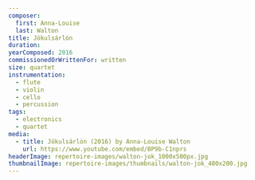 ```yaml
---
composer:
  first: Anna-Louise
  last: Walton
title: Jökulsárlón
duration:
yearComposed: 2016
commissionedOrWrittenFor: written
size: quartet
instrumentation:
  - flute
  - violin
  - cello
  - percussion
tags:
  - electronics
  - quartet
media:
  - title: Jökulsárlón (2016) by Anna-Louise Walton
    url: https://www.youtube.com/embed/BP9b-C1nprs
headerImage: repertoire-images/walton-jok_1000x500px.jpg
thumbnailImage: repertoire-images/thumbnails/walton-jok_400x200.jpg
---
```

